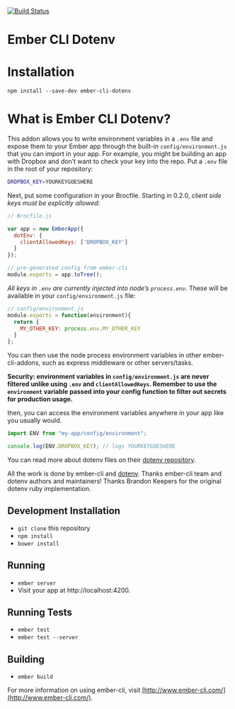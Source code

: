 [![Build Status](https://travis-ci.org/fivetanley/ember-cli-dotenv.svg)](https://travis-ci.org/fivetanley/ember-cli-dotenv)
# Ember CLI Dotenv

# Installation

`npm install --save-dev ember-cli-dotenv`

# What is Ember CLI Dotenv?

This addon allows you to write environment variables in a `.env` file and
expose them to your Ember app through the built-in `config/environment.js`
that you can import in your app. For example, you might be building an
app with Dropbox and don’t want to check your key into the repo. Put a `.env`
file in the root of your repository:

```bash
DROPBOX_KEY=YOURKEYGOESHERE
```

Next, put some configuration in your Brocfile. Starting in 0.2.0, *client side keys must be explicitly allowed*:

```javascript
// Brocfile.js

var app = new EmberApp({
  dotEnv: {
    clientAllowedKeys: ['DROPBOX_KEY']
  }
});

// pre-generated config from ember-cli
module.exports = app.toTree();
```

*All keys in `.env` are currently injected into node’s `process.env`.*
These will be available in your `config/environment.js` file:

```javascript
// config/environment.js
module.exports = function(environment){
  return {
    MY_OTHER_KEY: process.env.MY_OTHER_KEY
  }
};
```

You can then use the node process environment variables in other ember-cli-addons,
such as express middleware or other servers/tasks.

**Security: environment variables in `config/environment.js` are never filtered
unlike using `.env` and `clientAllowedKeys`. Remember to use the `environment`
variable passed into your config function to filter out secrets for production
usage.**

then, you can access the environment variables anywhere in your app like
you usually would.

```javascript
import ENV from "my-app/config/environment";

console.log(ENV.DROPBOX_KEY); // logs YOURKEYGOESHERE
```

You can read more about dotenv files on their [dotenv repository][dotenv].

All the work is done by ember-cli and [dotenv][dotenv]. Thanks ember-cli team and
dotenv authors and maintainers! Thanks Brandon Keepers for the original dotenv
ruby implementation.


## Development Installation

* `git clone` this repository
* `npm install`
* `bower install`

## Running

* `ember server`
* Visit your app at http://localhost:4200.

## Running Tests

* `ember test`
* `ember test --server`

## Building

* `ember build`

For more information on using ember-cli, visit [http://www.ember-cli.com/](http://www.ember-cli.com/).

<!-- Links -->
[dotenv]: https://github.com/motdotla/dotenv
